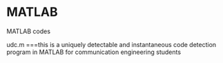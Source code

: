 # MATLAB
MATLAB codes

udc.m ===this is a uniquely detectable and instantaneous code detection program in MATLAB for communication engineering students



